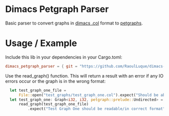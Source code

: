 # Dimacs Petgraph Parser

Basic parser to convert graphs in [dimacs .col](http://lcs.ios.ac.cn/~caisw/Resource/about_DIMACS_graph_format.txt) format to [petgraphs](https://github.com/petgraph/petgraph).

# Usage / Example

Include this lib in your dependencies in your Cargo.toml: <br>

```toml
dimacs_petgraph_parser = { git = "https://github.com/RaoulLuque/dimacs-petgraph-parser" }
```
Use the read_graph() function. This will return a result with an error if any IO errors occur or the graph is in the wrong format:

```rust
  let test_graph_one_file =
      File::open("test_graphs/test_graph_one.col").expect("Should be able to read file");
  let test_graph_one: Graph<i32, i32, petgraph::prelude::Undirected> =
      read_graph(test_graph_one_file)
          .expect("Test Graph One should be readable/in correct format");
```
